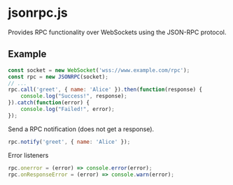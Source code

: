 # jsonrpc.js
Provides RPC functionality over WebSockets using the JSON-RPC protocol.

## Example
```javascript
const socket = new WebSocket('wss://www.example.com/rpc');
const rpc = new JSONRPC(socket);
// ...
rpc.call('greet', { name: 'Alice' }).then(function(response) {
    console.log("Success!", response);
}).catch(function(error) {
    console.log("Failed!", error);
});
```

Send a RPC notification (does not get a response).
```javascript
rpc.notify('greet', { name: 'Alice' });
```

Error listeners
```javascript
rpc.onerror = (error) => console.error(error);
rpc.onResponseError = (error) => console.warn(error);
```

